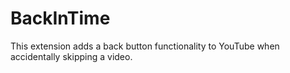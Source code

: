 # BackInTime
This extension adds a back button functionality to YouTube when accidentally skipping a video.
